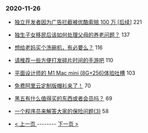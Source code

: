 ### 2020-11-26 
- [独立开发者因为广告拦截被优酷索赔 100 万 [后续]](https://www.v2ex.com/t/729428) 221
- [独生子女移民后该如何处理父母的养老问题？](https://www.v2ex.com/t/729288) 137
- [想给老妈买个洗碗机，有必要么？](https://www.v2ex.com/t/729346) 116
- [请推荐一些方便打发碎片时间的手游吧](https://www.v2ex.com/t/729278) 110
- [平面设计师的 M1 Mac mini (8G+256)体验吐槽](https://www.v2ex.com/t/729301) 103
- [免费阿里云定制版帽衫来了！](https://www.v2ex.com/t/729323) 70
- [黑五有什么值得买的东西或者会员吗？](https://www.v2ex.com/t/729307) 69
- [一个程序员来解答大家的保险问题(3)](https://www.v2ex.com/t/729342) 58 

- [ < 上一页 ](https://github.com/able8/v2ex-hot-record/blob/master/2020-11-25.md) -------- [ 下一页 > ](https://github.com/able8/v2ex-hot-record/blob/master/2020-11-27.md)